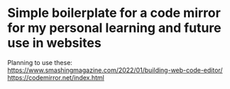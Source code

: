 # Simple boilerplate for a code mirror for my personal learning and future use in websites

Planning to use these:
https://www.smashingmagazine.com/2022/01/building-web-code-editor/
https://codemirror.net/index.html